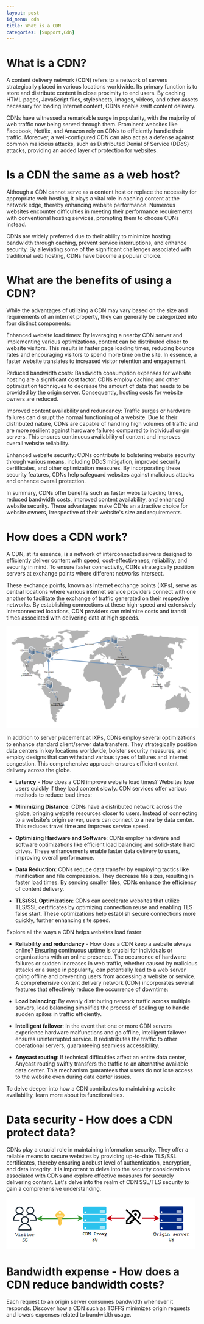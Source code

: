 ```yaml
---
layout: post
id_menu: cdn
title: What is a CDN
categories: [Support,Cdn]
---
```

# What is a CDN?
A content delivery network (CDN) refers to a network of servers strategically placed in various locations worldwide. Its primary function is to store and distribute content in close proximity to end users. By caching HTML pages, JavaScript files, stylesheets, images, videos, and other assets necessary for loading Internet content, CDNs enable swift content delivery.

CDNs have witnessed a remarkable surge in popularity, with the majority of web traffic now being served through them. Prominent websites like Facebook, Netflix, and Amazon rely on CDNs to efficiently handle their traffic. Moreover, a well-configured CDN can also act as a defense against common malicious attacks, such as Distributed Denial of Service (DDoS) attacks, providing an added layer of protection for websites.

# Is a CDN the same as a web host?
Although a CDN cannot serve as a content host or replace the necessity for appropriate web hosting, it plays a vital role in caching content at the network edge, thereby enhancing website performance. Numerous websites encounter difficulties in meeting their performance requirements with conventional hosting services, prompting them to choose CDNs instead.

CDNs are widely preferred due to their ability to minimize hosting bandwidth through caching, prevent service interruptions, and enhance security. By alleviating some of the significant challenges associated with traditional web hosting, CDNs have become a popular choice.

# What are the benefits of using a CDN?
While the advantages of utilizing a CDN may vary based on the size and requirements of an internet property, they can generally be categorized into four distinct components:

Enhanced website load times: By leveraging a nearby CDN server and implementing various optimizations, content can be distributed closer to website visitors. This results in faster page loading times, reducing bounce rates and encouraging visitors to spend more time on the site. In essence, a faster website translates to increased visitor retention and engagement.

Reduced bandwidth costs: Bandwidth consumption expenses for website hosting are a significant cost factor. CDNs employ caching and other optimization techniques to decrease the amount of data that needs to be provided by the origin server. Consequently, hosting costs for website owners are reduced.

Improved content availability and redundancy: Traffic surges or hardware failures can disrupt the normal functioning of a website. Due to their distributed nature, CDNs are capable of handling high volumes of traffic and are more resilient against hardware failures compared to individual origin servers. This ensures continuous availability of content and improves overall website reliability.

Enhanced website security: CDNs contribute to bolstering website security through various means, including DDoS mitigation, improved security certificates, and other optimization measures. By incorporating these security features, CDNs help safeguard websites against malicious attacks and enhance overall protection.

In summary, CDNs offer benefits such as faster website loading times, reduced bandwidth costs, improved content availability, and enhanced website security. These advantages make CDNs an attractive choice for website owners, irrespective of their website's size and requirements.

# How does a CDN work?
A CDN, at its essence, is a network of interconnected servers designed to efficiently deliver content with speed, cost-effectiveness, reliability, and security in mind. To ensure faster connectivity, CDNs strategically position servers at exchange points where different networks intersect.

These exchange points, known as Internet exchange points (IXPs), serve as central locations where various internet service providers connect with one another to facilitate the exchange of traffic generated on their respective networks. By establishing connections at these high-speed and extensively interconnected locations, CDN providers can minimize costs and transit times associated with delivering data at high speeds.

![CDN network](/public/assets/images/learning/cdn/cdn_1.png)

In addition to server placement at IXPs, CDNs employ several optimizations to enhance standard client/server data transfers. They strategically position data centers in key locations worldwide, bolster security measures, and employ designs that can withstand various types of failures and internet congestion. This comprehensive approach ensures efficient content delivery across the globe.

* **Latency** - How does a CDN improve website load times?
Websites lose users quickly if they load content slowly. CDN services offer various methods to reduce load times:

* **Minimizing Distance**: CDNs have a distributed network across the globe, bringing website resources closer to users. Instead of connecting to a website's origin server, users can connect to a nearby data center. This reduces travel time and improves service speed.

* **Optimizing Hardware and Software**: CDNs employ hardware and software optimizations like efficient load balancing and solid-state hard drives. These enhancements enable faster data delivery to users, improving overall performance.

* **Data Reduction**: CDNs reduce data transfer by employing tactics like minification and file compression. They decrease file sizes, resulting in faster load times. By sending smaller files, CDNs enhance the efficiency of content delivery.

* **TLS/SSL Optimization**: CDNs can accelerate websites that utilize TLS/SSL certificates by optimizing connection reuse and enabling TLS false start. These optimizations help establish secure connections more quickly, further enhancing site speed.

Explore all the ways a CDN helps websites load faster

* **Reliability and redundancy** - How does a CDN keep a website always online?
Ensuring continuous uptime is crucial for individuals or organizations with an online presence. The occurrence of hardware failures or sudden increases in web traffic, whether caused by malicious attacks or a surge in popularity, can potentially lead to a web server going offline and preventing users from accessing a website or service. A comprehensive content delivery network (CDN) incorporates several features that effectively reduce the occurrence of downtime:

* **Load balancing**: By evenly distributing network traffic across multiple servers, load balancing simplifies the process of scaling up to handle sudden spikes in traffic efficiently.

* **Intelligent failover**: In the event that one or more CDN servers experience hardware malfunctions and go offline, intelligent failover ensures uninterrupted service. It redistributes the traffic to other operational servers, guaranteeing seamless accessibility.

* **Anycast routing**: If technical difficulties affect an entire data center, Anycast routing swiftly transfers the traffic to an alternative available data center. This mechanism guarantees that users do not lose access to the website even during data center issues.

To delve deeper into how a CDN contributes to maintaining website availability, learn more about its functionalities.

# Data security - How does a CDN protect data?
CDNs play a crucial role in maintaining information security. They offer a reliable means to secure websites by providing up-to-date TLS/SSL certificates, thereby ensuring a robust level of authentication, encryption, and data integrity. It is important to delve into the security considerations associated with CDNs and explore effective measures for securely delivering content. Let's delve into the realm of CDN SSL/TLS security to gain a comprehensive understanding.

![CDN Security website](/public/assets/images/learning/cdn/cdn_ssl_1.png)

# Bandwidth expense - How does a CDN reduce bandwidth costs?
Each request to an origin server consumes bandwidth whenever it responds. Discover how a CDN such as TOFFS minimizes origin requests and lowers expenses related to bandwidth usage.

